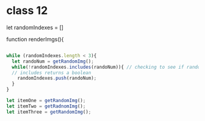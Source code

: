 # class 12

let randomIndexes = []

function renderImgs(){

``` js

while (randomIndexes.length < 3){
  let randoNum = getRandomImg();
  while(!randomIndexes.includes(randoNum)){ // checking to see if randoNum is not in array
  // includes returns a boolean
    randomIndexes.push(randoNum);
  }
}

let itemOne = getRandomImg();
let itemTwo = getRadnomImg();
let itemThree = getRandomImg();

```
